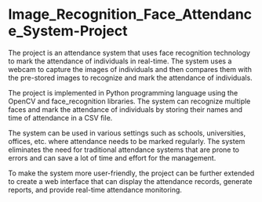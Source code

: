 # Image_Recognition_Face_Attendance_System-Project


The project is an attendance system that uses face recognition technology to mark the attendance of individuals in real-time. The system uses a webcam to capture the images of individuals and then compares them with the pre-stored images to recognize and mark the attendance of individuals.

The project is implemented in Python programming language using the OpenCV and face_recognition libraries. The system can recognize multiple faces and mark the attendance of individuals by storing their names and time of attendance in a CSV file.

The system can be used in various settings such as schools, universities, offices, etc. where attendance needs to be marked regularly. The system eliminates the need for traditional attendance systems that are prone to errors and can save a lot of time and effort for the management.

To make the system more user-friendly, the project can be further extended to create a web interface that can display the attendance records, generate reports, and provide real-time attendance monitoring.
